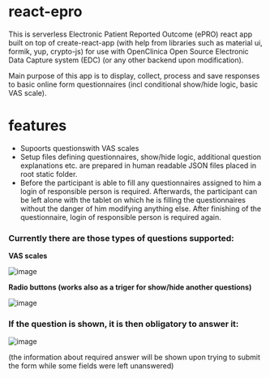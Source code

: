 # react-epro

This is serverless Electronic Patient Reported Outcome (ePRO) react app built on top of create-react-app (with help from libraries such as material ui, formik, yup, crypto-js) for use with OpenClinica Open Source Electronic Data Capture system (EDC) (or any other backend upon modification). 

Main purpose of this app is to display, collect, process and save responses to basic online form questionnaires (incl conditional show/hide logic, basic VAS scale). 

# features

* Supoorts questionswith VAS scales
* Setup files defining questionnaires, show/hide logic, additional question explanations etc. are prepared in human readable JSON files placed in root static folder.
* Before the participant is able to fill any questionnaires assigned to him a login of responsible person is required. Afterwards, the participant can be left alone with the tablet on which he is filling the questionnaires without the danger of him modifying anything else. After finishing of the questionnaire, login of responsible person is required again.

### Currently there are those types of questions supported:

**VAS scales**

![image](https://user-images.githubusercontent.com/33530732/121013452-21726180-c799-11eb-9936-a15ab36d5371.png)

**Radio buttons (works also as a triger for show/hide another questions)**

![image](https://user-images.githubusercontent.com/33530732/121014111-e4f33580-c799-11eb-8f19-4d31e5c4555b.png)


### If the question is shown, it is then obligatory to answer it:

![image](https://user-images.githubusercontent.com/33530732/121014919-c5104180-c79a-11eb-872a-d31d08cd8777.png)

(the information about required answer will be shown upon trying to submit the form while some fields were left unanswered)
